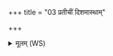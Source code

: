 +++
title = "03 प्रतीचीं दिशमास्थाम्"

+++
<details><summary>मूलम् (WS)</summary>

प्रतीचीं दिशमास्थां वरुणो मावत्वोजसे बलाय दिशां प्रियो भूयासम्।  
अनमित्रा मे दिशो भवन्तु घृतप्रतीकाः ॥ ३ ॥
</details>